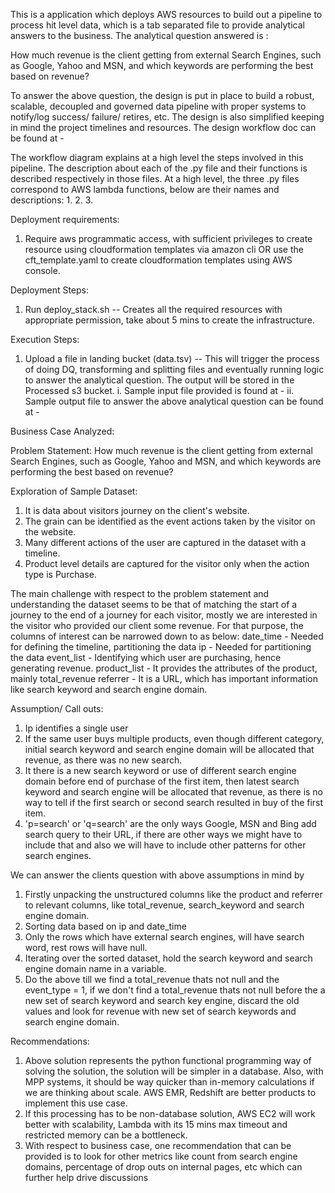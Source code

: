 This is a application which deploys AWS resources to build out a pipeline to process hit level data, which is a tab separated file to provide analytical answers to the business. The analytical question answered is :

How much revenue is the client getting from external Search Engines, such as Google, Yahoo and MSN, and which keywords are performing the best based on revenue?

To answer the above question, the design is put in place to build a robust, scalable, decoupled and governed data pipeline with proper systems to notify/log success/ failure/ retires, etc. The design is also simplified keeping in mind the project timelines and resources. The design workflow doc can be found at -

The workflow diagram explains at a high level the steps involved in this pipeline. The description about each of the .py file and their functions is described respectively in those files. At a high level, the three .py files correspond to AWS lambda functions, below are their names and descriptions:
1.
2.
3.


Deployment requirements:
1. Require aws programmatic access, with sufficient privileges to create resource using cloudformation templates via amazon cli OR use the cft_template.yaml to create cloudformation templates using AWS console.

Deployment Steps:
1. Run deploy_stack.sh -- Creates all the required resources with appropriate permission, take about 5 mins to create the infrastructure.

Execution Steps:
1. Upload a file in landing bucket (data.tsv) -- This will trigger the process of doing DQ, transforming and splitting files and eventually running logic to answer the analytical question. The output will be stored in the Processed s3 bucket.
    i. Sample input file provided is found at -
    ii. Sample output file to answer the above analytical question can be found at -

Business Case Analyzed:

Problem Statement:
How much revenue is the client getting from external Search Engines, such as Google, Yahoo and MSN, and which keywords are performing the best based on revenue?

Exploration of Sample Dataset:
  1. It is data about visitors journey on the client's website.
  2. The grain can be identified as the event actions taken by the visitor on the website.
  3. Many different actions of the user are captured in the dataset with a timeline.
  4. Product level details are captured for the visitor only when the action type is Purchase.

The main challenge with respect to the problem statement and understanding the dataset seems to be that of matching the start of a journey to the end of a journey for each visitor, mostly we are interested in the visitor who provided our client some revenue. For that purpose, the columns of interest can be narrowed down to as below:
    date_time	- Needed for defining the timeline, partitioning the data
    ip	- Needed for partitioning the data
    event_list	- Identifying which user are purchasing, hence generating revenue.
    product_list	- It provides the attributes of the product, mainly total_revenue
    referrer - It is a URL, which has important information like search keyword and search engine domain.

Assumption/ Call outs:
  1. Ip identifies a single user
  2. If the same user buys multiple products, even though different category, initial search keyword and search engine domain will be allocated that revenue, as there was no new search.
  3. It there is a new search keyword or use of different search engine domain before end of purchase of the first item, then latest search keyword and search engine will be allocated that revenue, as there is no way to tell if the first search or second search resulted in buy of the first item.
  4. 'p=search' or 'q=search' are the only ways Google, MSN and Bing add search query to their URL, if there are other ways we might have to include that and also we will have to include other patterns for other search engines.

We can answer the clients question with above assumptions in mind by
  1. Firstly unpacking the unstructured columns like the product and referrer to relevant columns, like total_revenue, search_keyword and search engine domain.
  2. Sorting data based on ip and date_time
  3. Only the rows which have external search engines, will have search word, rest rows will have null.
  4. Iterating over the sorted dataset, hold the search keyword and search engine domain name in a variable.
  5. Do the above till we find a total_revenue thats not null and the event_type = 1, if we don't find a total_revenue thats not null before the a new set of search keyword and search key engine, discard the old values and look for revenue with new set of search keywords and search engine domain.

Recommendations:
  1. Above solution represents the python functional programming way of solving the solution, the solution will be simpler in a database. Also, with MPP systems, it should be way quicker than in-memory calculations if we are thinking about scale. AWS EMR, Redshift are better products to implement this use case.
  2. If this processing has to be non-database solution, AWS EC2 will work better with scalability, Lambda with its 15 mins max timeout and restricted memory can be a bottleneck.  
  3. With respect to business case, one recommendation that can be provided is to look for other metrics like count from search engine domains, percentage of drop outs on internal pages, etc which can further help drive discussions
